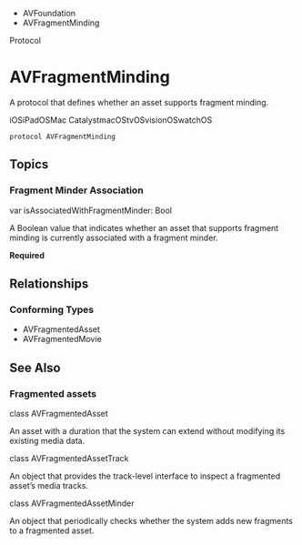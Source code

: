 

- AVFoundation
-  AVFragmentMinding 

Protocol

# AVFragmentMinding

A protocol that defines whether an asset supports fragment minding.

iOSiPadOSMac CatalystmacOStvOSvisionOSwatchOS

``` source
protocol AVFragmentMinding
```

## Topics

### Fragment Minder Association

var isAssociatedWithFragmentMinder: Bool

A Boolean value that indicates whether an asset that supports fragment minding is currently associated with a fragment minder.

**Required**

## Relationships

### Conforming Types

- AVFragmentedAsset
- AVFragmentedMovie

## See Also

### Fragmented assets

class AVFragmentedAsset

An asset with a duration that the system can extend without modifying its existing media data.

class AVFragmentedAssetTrack

An object that provides the track-level interface to inspect a fragmented asset’s media tracks.

class AVFragmentedAssetMinder

An object that periodically checks whether the system adds new fragments to a fragmented asset.

